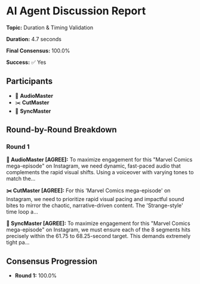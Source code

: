 # AI Agent Discussion Report

**Topic:** Duration & Timing Validation

**Duration:** 4.7 seconds

**Final Consensus:** 100.0%

**Success:** ✅ Yes

## Participants

- 🎵 **AudioMaster**
- ✂️ **CutMaster**
- 🎯 **SyncMaster**

## Round-by-Round Breakdown

### Round 1

**🎵 AudioMaster [AGREE]:** To maximize engagement for this "Marvel Comics mega-episode" on Instagram, we need dynamic, fast-paced audio that complements the rapid visual shifts. Using a voiceover with varying tones to match the...

**✂️ CutMaster [AGREE]:** For this 'Marvel Comics mega-episode' on Instagram, we need to prioritize rapid visual pacing and impactful sound bites to mirror the chaotic, narrative-driven content. The 'Strange-style' time loop a...

**🎯 SyncMaster [AGREE]:** To maximize engagement for this "Marvel Comics mega-episode" on Instagram, we must ensure each of the 8 segments hits precisely within the 61.75 to 68.25-second target. This demands extremely tight pa...

## Consensus Progression

- **Round 1:** 100.0%

